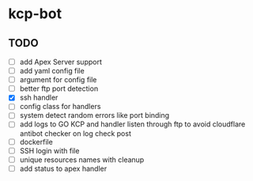 # kcp-bot

## TODO

- [ ] add Apex Server support
- [ ] add yaml config file
- [ ] argument for config file
- [ ] better ftp port detection
- [x] ssh handler
- [ ] config class for handlers
- [ ] system detect random errors like port binding
- [ ] add logs to GO KCP and handler listen through ftp to avoid cloudflare antibot checker on log check post
- [ ] dockerfile
- [ ] SSH login with file
- [ ] unique resources names with cleanup
- [ ] add status to apex handler